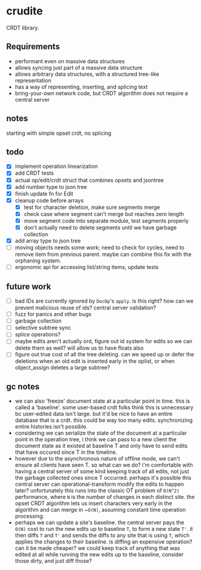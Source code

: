 # crudite

CRDT library.

## Requirements

- performant even on massive data structures
- allows syncing just part of a massive data structure
- allows arbitrary data structures, with a structured tree-like representation
- has a way of representing, inserting, and splicing text
- bring-your-own network code, but CRDT algorithm does not require a central server

## notes

starting with simple opset crdt, no splicing


## todo

- [x] implement operation linearization
- [x] add CRDT tests
- [x] actual op/edit/crdt struct that combines opsets and jsontree
- [x] add number type to json tree
- [x] finish update fn for Edit
- [x] cleanup code before arrays
  - [x] test for character deletion, make sure segments merge
  - [x] check case where segment can't merge but reaches zero length
  - [x] move segment code into separate module, test segments properly
  - [x] don't actually need to delete segments until we have garbage collection
- [x] add array type to json tree
- [ ] moving objects needs some work; need to check for cycles, need to remove item from previous parent. maybe can combine this fix with the orphaning system.
- [ ] ergonomic api for accessing list/string items, update tests

## future work

- [ ] bad IDs are currently ignored by `DocOp`'s `apply`. is this right? how can we prevent malicious reuse of ids? central server validation?
- [ ] fuzz for panics and other bugs
- [ ] garbage collection
- [ ] selective subtree sync
- [ ] splice operations?
- [ ] maybe edits aren't actually ord, figure out id system for edits so we can delete them as well? will allow us to have floats also
- [ ] figure out true cost of all the tree deleting. can we speed up or defer the deletions when an old edit is inserted early in the oplist, or when object_assign deletes a large subtree?

## gc notes

- we can also 'freeze' document state at a particular point in time. this is called a 'baseline'. some user-based crdt folks think this is unnecessary bc user-edited data isn't large. but it'd be nice to have an entire database that is a crdt. this could be way too many edits. synchronizing entire histories isn't possible.
- considering we can serialize the state of the document at a particular point in the operation tree, i think we can pass to a new client the document state as it existed at baseline T and only have to send edits that have occured since T in the timeline.
- however due to the asynchronous nature of offline mode, we can't ensure all clients have seen T. so what can we do? i'm comfortable with having a central server of some kind keeping track of all edits, not just the garbage collected ones since T occurred. perhaps it's possible this central server can operational-transform modify the edits to happen later? unfortunately this runs into the classic OT problem of `O(N^2)` performance, where `N` is the number of changes in each distinct site. the opset CRDT algorithm lets us insert characters very early in the algorithm and can merge in ~`O(N)`, assuming constant time operation processing.
- perhaps we can update a site's baseline. the central server pays the `O(N)` cost to run the new edits up to baseline `T`, to form a new state `T'`. it then diffs `T` and `T'` and sends the diffs to any site that is using `T`, which applies the changes to their baseline. is diffing an expensive operation? can it be made cheaper? we could keep track of anything that was edited at all while running the new edits up to the baseline, consider those dirty, and just diff those?
